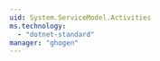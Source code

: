 ```yaml
---
uid: System.ServiceModel.Activities
ms.technology: 
  - "dotnet-standard"
manager: "ghogen"
---
```

